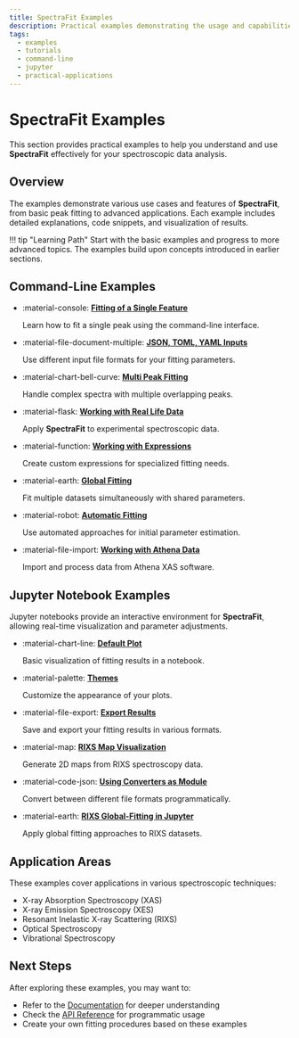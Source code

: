 ```yaml
---
title: SpectraFit Examples
description: Practical examples demonstrating the usage and capabilities of SpectraFit for spectral analysis
tags:
  - examples
  - tutorials
  - command-line
  - jupyter
  - practical-applications
---
```


# SpectraFit Examples

This section provides practical examples to help you understand and use **SpectraFit** effectively for your spectroscopic data analysis.

## Overview

The examples demonstrate various use cases and features of **SpectraFit**, from basic peak fitting to advanced applications. Each example includes detailed explanations, code snippets, and visualization of results.

!!! tip "Learning Path"
    Start with the basic examples and progress to more advanced topics. The examples build upon concepts introduced in earlier sections.

## Command-Line Examples

<div class="grid cards" markdown>

- :material-console: **[Fitting of a Single Feature](example1.md)**

  Learn how to fit a single peak using the command-line interface.

- :material-file-document-multiple: **[JSON, TOML, YAML Inputs](example2.md)**

  Use different input file formats for your fitting parameters.

- :material-chart-bell-curve: **[Multi Peak Fitting](example3.md)**

  Handle complex spectra with multiple overlapping peaks.

- :material-flask: **[Working with Real Life Data](example4.md)**

  Apply **SpectraFit** to experimental spectroscopic data.

- :material-function: **[Working with Expressions](example5.md)**

  Create custom expressions for specialized fitting needs.

- :material-earth: **[Global Fitting](example6.md)**

  Fit multiple datasets simultaneously with shared parameters.

- :material-robot: **[Automatic Fitting](example7.md)**

  Use automated approaches for initial parameter estimation.

- :material-file-import: **[Working with Athena Data](example8.md)**

  Import and process data from Athena XAS software.

</div>

## Jupyter Notebook Examples

Jupyter notebooks provide an interactive environment for **SpectraFit**, allowing real-time visualization and parameter adjustments.

<div class="grid cards" markdown>

- :material-chart-line: **[Default Plot](example9_1.ipynb)**

  Basic visualization of fitting results in a notebook.

- :material-palette: **[Themes](example9_2.ipynb)**

  Customize the appearance of your plots.

- :material-file-export: **[Export Results](example9_3.ipynb)**

  Save and export your fitting results in various formats.

- :material-map: **[RIXS Map Visualization](example9_4.ipynb)**

  Generate 2D maps from RIXS spectroscopy data.

- :material-code-json: **[Using Converters as Module](example9_5.ipynb)**

  Convert between different file formats programmatically.

- :material-earth: **[RIXS Global-Fitting in Jupyter](example9_6.ipynb)**

  Apply global fitting approaches to RIXS datasets.

</div>

## Application Areas

These examples cover applications in various spectroscopic techniques:

- X-ray Absorption Spectroscopy (XAS)
- X-ray Emission Spectroscopy (XES)
- Resonant Inelastic X-ray Scattering (RIXS)
- Optical Spectroscopy
- Vibrational Spectroscopy

## Next Steps

After exploring these examples, you may want to:

- Refer to the [Documentation](../doc/index.md) for deeper understanding
- Check the [API Reference](../api/spectrafit_api.md) for programmatic usage
- Create your own fitting procedures based on these examples
